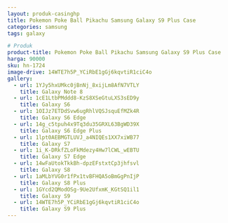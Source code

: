 ```yaml
---
layout: produk-casinghp
title: Pokemon Poke Ball Pikachu Samsung Galaxy S9 Plus Case
categories: samsung
tags: galaxy

# Produk
product-title: Pokemon Poke Ball Pikachu Samsung Galaxy S9 Plus Case
harga: 90000
sku: hn-1724
image-drive: 14WTE7h5P_YCiRbE1gGj6kqvtiR1ciC4o
gallery:
  - url: 1YJy5hxUMkc0jBnNj_8xijLm8AfN7VTLY
    title: Galaxy Note 8
  - url: 1cE1LtbPMddd8-KzS8XSeGtuLXS3sED9y
    title: Galaxy S6
  - url: 1OIJz7ETDdSvw6ugRhlVQSJsquEfMZk4R
    title: Galaxy S6 Edge
  - url: 14g_c5tpuh4x9Tq3du35GRXL63BgWD39X
    title: Galaxy S6 Edge Plus
  - url: 1lpt0AEBMGTLUVJ_a4NIQEs1XX7xiWB77
    title: Galaxy S7
  - url: 1i_K-DRkfZLoFkMdezy4Hw7lCWL_wEBTU
    title: Galaxy S7 Edge
  - url: 14wFaUtokTkkBh-dpzEFstxtCp3jhfsvl
    title: Galaxy S8
  - url: 1aMLbYVG0r1fPx1tvBFHQA5oBmGgPnIjP
    title: Galaxy S8 Plus
  - url: 1GYcd2QModOSg-9Ue2UfxmK_KGtSQ1il1
    title: Galaxy S9
  - url: 14WTE7h5P_YCiRbE1gGj6kqvtiR1ciC4o
    title: Galaxy S9 Plus
---
```

